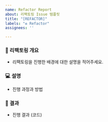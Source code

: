 ```yaml
---
name: Refactor Report
about: 리팩토링 Issue 템플릿
title: "[REFACTOR]"
labels: "♻ Refactor"
assignees: ''

---
```


### 📌 리팩토링 개요
- 리팩토링을 진행한 배경에 대한 설명을 적어주세요.

### 💻 설명
- 진행 과정과 방법

### 🎯 결과
- 진행 결과 (코드)
